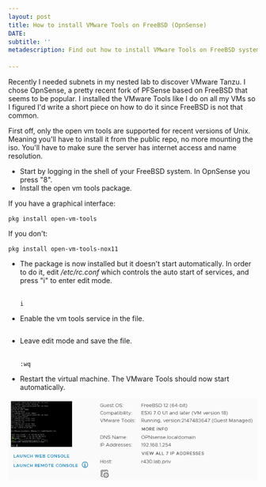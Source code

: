 ```yaml
---
layout: post
title: How to install VMware Tools on FreeBSD (OpnSense)
DATE: 
subtitle: ''
metadescription: Find out how to install VMware Tools on FreeBSD systems like OpnSense.

---
```

Recently I needed subnets in my nested lab to discover VMware Tanzu. I chose OpnSense, a pretty recent fork of PFSense based on FreeBSD that seems to be popular. I installed the VMware Tools like I do on all my VMs so I figured I'd write a short piece on how to do it since FreeBSD is not that common.

First off, only the open vm tools are supported for recent versions of Unix. Meaning you'll have to install it from the public repo, no more mounting the iso. You'll have to make sure the server has internet access and name resolution.

* Start by logging in the shell of your FreeBSD system. In OpnSense you press "8".
* Install the open vm tools package.

If you have a graphical interface:

    pkg install open-vm-tools

If you don't:

    pkg install open-vm-tools-nox11 

* The package is now installed but it doesn't start automatically. In order to do it, edit _/etc/rc.conf_ which controls the auto start of services, and press "i" to enter edit mode.

    ```vi /etc/rc.conf
    
    i

* Enable the vm tools service in the file.

    ```vmware-guestd_enable="YES

* Leave edit mode and save the file.

    ```Press Escape
    
    :wq

* Restart the virtual machine. The VMware Tools should now start automatically.

![](/img/freebsdtools.png)
